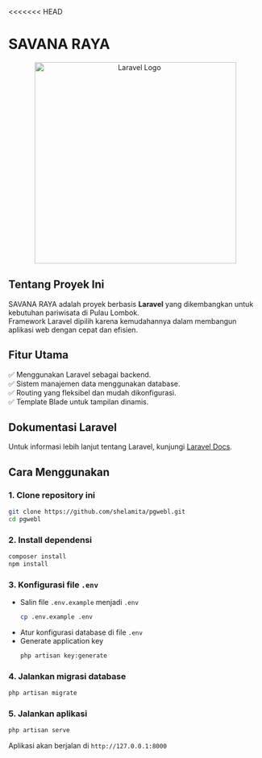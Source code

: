 <<<<<<< HEAD
# **SAVANA RAYA**

<p align="center">
  <a href="https://laravel.com" target="_blank">
    <img src="https://raw.githubusercontent.com/laravel/art/master/logo-lockup/5%20SVG/2%20CMYK/1%20Full%20Color/laravel-logolockup-cmyk-red.svg" width="400" alt="Laravel Logo">
  </a>
</p>

## **Tentang Proyek Ini**
SAVANA RAYA adalah proyek berbasis **Laravel** yang dikembangkan untuk kebutuhan pariwisata di Pulau Lombok.  
Framework Laravel dipilih karena kemudahannya dalam membangun aplikasi web dengan cepat dan efisien.

## **Fitur Utama**  
✅ Menggunakan Laravel sebagai backend.  
✅ Sistem manajemen data menggunakan database.  
✅ Routing yang fleksibel dan mudah dikonfigurasi.  
✅ Template Blade untuk tampilan dinamis.  

## **Dokumentasi Laravel**  
Untuk informasi lebih lanjut tentang Laravel, kunjungi [Laravel Docs](https://laravel.com/docs).  

## **Cara Menggunakan**  
### 1. Clone repository ini  
```sh
git clone https://github.com/shelamita/pgwebl.git
cd pgwebl
```

### 2. Install dependensi  
```sh
composer install
npm install
```

### 3. Konfigurasi file `.env`  
- Salin file `.env.example` menjadi `.env`  
  ```sh
  cp .env.example .env
  ```
- Atur konfigurasi database di file `.env`  
- Generate application key  
  ```sh
  php artisan key:generate
  ```

### 4. Jalankan migrasi database  
```sh
php artisan migrate
```

### 5. Jalankan aplikasi  
```sh
php artisan serve
```
Aplikasi akan berjalan di `http://127.0.0.1:8000`
